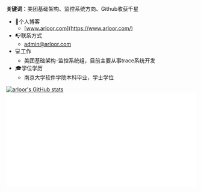 **关键词**：美团基础架构、监控系统方向、Github收获千星

- :book:个人博客
  - [www.arloor.com](https://www.arloor.com/)
- :mailbox_with_no_mail:联系方式
  - admin@arloor.com
- :computer:工作
  - 美团基础架构-监控系统组，目前主要从事trace系统开发
- :mortar_board:学位学历
  - 南京大学软件学院本科毕业，学士学位 


[![arloor's GitHub stats](https://stats.quine.sh/arloor/github?simple=true)](https://quine.sh/profile/arloor)
![Metrics](/github-metrics.svg)
<!-- [![Arloor's GitHub stats](https://github-readme-stats.vercel.app/api?username=arloor)](https://github.com/anuraghazra/github-readme-stats) -->
